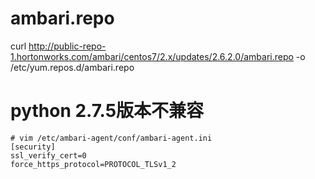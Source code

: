 # ambari.repo

curl http://public-repo-1.hortonworks.com/ambari/centos7/2.x/updates/2.6.2.0/ambari.repo -o /etc/yum.repos.d/ambari.repo

# python 2.7.5版本不兼容

```
# vim /etc/ambari-agent/conf/ambari-agent.ini
[security]
ssl_verify_cert=0
force_https_protocol=PROTOCOL_TLSv1_2
```


